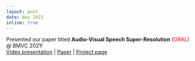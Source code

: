 ```yaml
---
layout: post
date: Nov 2021
inline: true
---
```


Presented our paper titled **Audio-Visual Speech Super-Resolution** (<span style="color:red">ORAL</span>) @ BMVC 2021!
<br> [Video presentation](https://www.bmvc2021-virtualconference.com/conference/papers/paper_0930.html) | [Paper](https://www.bmvc2021-virtualconference.com/assets/papers/0930.pdf) | [Project page](http://cvit.iiit.ac.in/research/projects/cvit-projects/audio-visual-speech-super-resolution)
